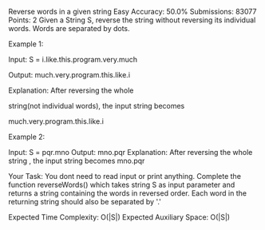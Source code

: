 
Reverse words in a given string 
Easy Accuracy: 50.0% Submissions: 83077 Points: 2
Given a String S, reverse the string without reversing its individual words. Words are separated by dots.

Example 1:

Input:
S = i.like.this.program.very.much

Output: much.very.program.this.like.i

Explanation: After reversing the whole

string(not individual words), the input
string becomes

much.very.program.this.like.i

Example 2:

Input:
S = pqr.mno
Output: mno.pqr
Explanation: After reversing the whole
string , the input string becomes
mno.pqr

Your Task:
You dont need to read input or print anything. Complete the function reverseWords() which takes string S as input parameter and returns a string containing the words in reversed order. Each word in the returning string should also be separated by '.' 


Expected Time Complexity: O(|S|)
Expected Auxiliary Space: O(|S|)

